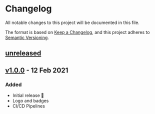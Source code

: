 # Changelog

All notable changes to this project will be documented in this file.

The format is based on [Keep a Changelog](https://keepachangelog.com/en/1.0.0/),
and this project adheres to [Semantic Versioning](https://semver.org/spec/v2.0.0.html).

## [unreleased]

## [v1.0.0] - 12 Feb 2021

### Added

-   Initial release 🎊
-   Logo and badges
-   CI/CD Pipelines

[unreleased]: https://github.com/ful1e5/XCursor-pro/compare/v1.0.0...main
[v1.0.0]: https://github.com/ful1e5/XCursor-pro/tree/v1.0.0
